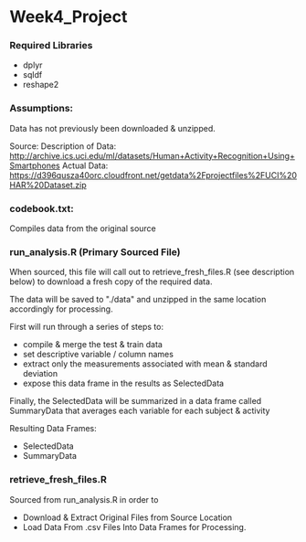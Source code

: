 # Week4_Project

### Required Libraries

* dplyr
* sqldf
* reshape2

### Assumptions: 
Data has not previously been downloaded & unzipped.

Source:
Description of Data:  http://archive.ics.uci.edu/ml/datasets/Human+Activity+Recognition+Using+Smartphones
Actual Data: https://d396qusza40orc.cloudfront.net/getdata%2Fprojectfiles%2FUCI%20HAR%20Dataset.zip


### codebook.txt:
Compiles data from the original source 

### run_analysis.R (Primary Sourced File)
When sourced, this file will call out to retrieve_fresh_files.R (see description below) to download a fresh copy of the required data.
        
The data will be saved to "./data" and unzipped in the same location accordingly for processing.
        
First will run through a series of steps to:
        
* compile & merge the test & train data
* set descriptive variable / column names
* extract only the measurements associated with mean & standard deviation
* expose this data frame in the results as SelectedData
        
Finally, the SelectedData will be summarized in a data frame called SummaryData that averages
each variable for each subject & activity

Resulting Data Frames:
* SelectedData
* SummaryData

### retrieve_fresh_files.R 
Sourced from run_analysis.R in order to 

* Download & Extract Original Files from Source Location
* Load Data From .csv Files Into Data Frames for Processing.
        



